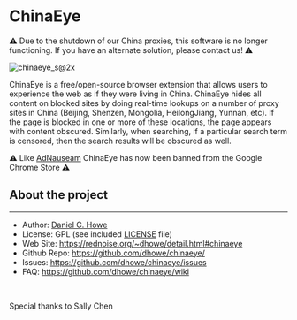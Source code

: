 # ChinaEye

⚠️ Due to the shutdown of our China proxies, this software is no longer functioning. If you have an alternate solution, please contact us! ⚠️

![chinaeye_s@2x](https://user-images.githubusercontent.com/737638/131649359-5dbb0c22-def6-41c0-8bb2-82cb4ed4d691.jpg)

ChinaEye is a free/open-source browser extension that allows users to experience the web as if they were living in China. ChinaEye hides all content on blocked sites by doing real-time lookups on a number of proxy sites in China (Beijing, Shenzen, Mongolia, HeilongJiang, Yunnan, etc). If the page is blocked in one or more of these locations, the page appears with content obscured. Similarly, when searching, if a particular search term is censored, then the search results will be obscured as well.

⚠️ Like [AdNauseam](https://adnauseam.io/free-adnauseam.html) ChinaEye has now been banned from the Google Chrome Store ⚠️

## About the project
--------
* Author:         [Daniel C. Howe](https://rednoise.org/daniel)
* License:			  GPL (see included [LICENSE](https://github.com/dhowe/RiTa/blob/master/LICENSE) file)
* Web Site:       https://rednoise.org/~dhowe/detail.html#chinaeye
* Github Repo:    https://github.com/dhowe/chinaeye/
* Issues:    https://github.com/dhowe/chinaeye/issues
* FAQ:    https://github.com/dhowe/chinaeye/wiki

<br>

Special thanks to Sally Chen

&nbsp;



